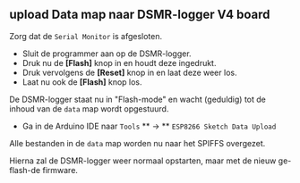 ## upload Data map naar DSMR-logger V4 board

Zorg dat de `Serial Monitor` is afgesloten.

- Sluit de programmer aan op de DSMR-logger. 
- Druk nu de **[Flash]** knop in en houdt deze ingedrukt. 
- Druk vervolgens de **[Reset]** knop in en laat deze weer los. 
- Laat nu ook de **[Flash]** knop los.

De DSMR-logger staat nu in "Flash-mode" en wacht (geduldig) tot de inhoud van de `data` map
wordt opgestuurd.

- Ga in de Arduino IDE naar `Tools` ** -> ** `ESP8266 Sketch Data Upload`

Alle bestanden in de `data` map worden nu naar het SPIFFS overgezet.

Hierna zal de DSMR-logger weer normaal opstarten, maar met de nieuw ge-flash-de firmware.
